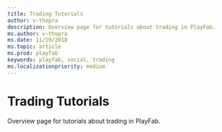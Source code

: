 ```yaml
---
title: Trading Tutorials
author: v-thopra
description: Overview page for tutorials about trading in PlayFab.
ms.author: v-thopra
ms.date: 11/19/2018
ms.topic: article
ms.prod: playfab
keywords: playfab, social, trading
ms.localizationpriority: medium
---
```


# Trading Tutorials

Overview page for tutorials about trading in PlayFab.
